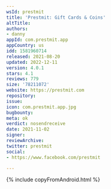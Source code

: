 ```yaml
---
wsId: prestmit
title: 'Prestmit: Gift Cards & Coins'
altTitle: 
authors:
- danny
appId: com.prestmit.app
appCountry: us
idd: 1581960714
released: 2021-08-20
updated: 2022-12-11
version: 4.0.1
stars: 4.1
reviews: 779
size: '78211072'
website: https://prestmit.com
repository: 
issue: 
icon: com.prestmit.app.jpg
bugbounty: 
meta: ok
verdict: nosendreceive
date: 2021-11-02
signer: 
reviewArchive: 
twitter: prestmit
social:
- https://www.facebook.com/prestmit

---
```


{% include copyFromAndroid.html %}
